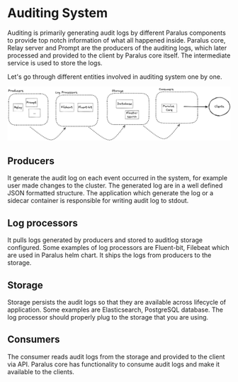 # Auditing System

Auditing is primarily generating audit logs by different Paralus
components to provide top notch information of what all happened
inside. Paralus core, Relay server and Prompt are the producers of the
auditing logs, which later processed and provided to the client by
Paralus core itself. The intermediate service is used to store the
logs.

Let's go through different entities involved in auditing system one by
one.

![](../images/auditing-system.png)

## Producers

It generate the audit log on each event occurred in the system, for
example user made changes to the cluster. The generated log are in a
well defined JSON formatted structure. The application which generate
the log or a sidecar container is responsible for writing audit log to
stdout.

## Log processors

It pulls logs generated by producers and stored to auditlog storage
configured. Some examples of log processors are Fluent-bit, Filebeat
which are used in Paralus helm chart. It ships the logs from producers
to the storage.

## Storage

Storage persists the audit logs so that they are available across
lifecycle of application. Some examples are Elasticsearch, PostgreSQL
database. The log processor should properly plug to the storage that
you are using.

## Consumers

The consumer reads audit logs from the storage and provided to the
client via API. Paralus core has functionality to consume audit logs
and make it available to the clients.

